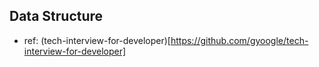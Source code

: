 ## Data Structure
- ref: (tech-interview-for-developer)[https://github.com/gyoogle/tech-interview-for-developer]
